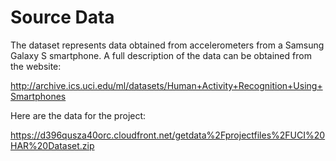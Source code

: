# Source Data

The dataset represents data obtained from accelerometers from a Samsung Galaxy S smartphone.
A full description of the data can be obtained from the website:

http://archive.ics.uci.edu/ml/datasets/Human+Activity+Recognition+Using+Smartphones

Here are the data for the project:

https://d396qusza40orc.cloudfront.net/getdata%2Fprojectfiles%2FUCI%20HAR%20Dataset.zip
